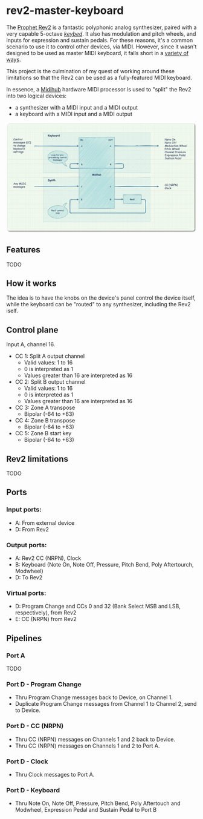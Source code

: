 # rev2-master-keyboard
The [Prophet Rev2](https://www.sequential.com/product/prophetrev2/) is a fantastic polyphonic analog synthesizer, paired with a very capable 5-octave *[keybed](https://www.sweetwater.com/insync/keybed/)*. It also has modulation and pitch wheels, and inputs for expression and sustain pedals. For these reasons, it's a common scenario to use it to control other devices, via MIDI. However, since it wasn't designed to be used as master MIDI keyboard, it falls short in a [variety of ways](#rev2-limitations).

This project is the culmination of my quest of working around these limitations so that the Rev2 can be used as a fully-featured MIDI keyboard.

In essence, a [Midihub](https://blokas.io/midihub/) hardware MIDI processor is used to "split" the Rev2 into two logical devices:

- a synthesizer with a MIDI input and a MIDI output
- a keyboard with a MIDI input and a MIDI output

![Diagram](diagram.png "Diagram")

## Features
TODO

## How it works

The idea is to have the knobs on the device's panel control the device itself, while the keyboard can be "routed" to any synthesizer, including the Rev2 iself.

## Control plane
Input A, channel 16.

- CC 1: Split A output channel
    - Valid values: 1 to 16
    - 0 is interpreted as 1
    - Values greater than 16 are interpreted as 16
- CC 2: Split B output channel
    - Valid values: 1 to 16
    - 0 is interpreted as 1
    - Values greater than 16 are interpreted as 16
- CC 3: Zone A transpose
    - Bipolar (-64 to +63)
- CC 4: Zone B transpose
    - Bipolar (-64 to +63)
- CC 5: Zone B start key
    - Bipolar (-64 to +63)

## Rev2 limitations
TODO

## Ports
### Input ports:
- A: From external device
- D: From Rev2

### Output ports:
- A: Rev2 CC (NRPN), Clock
- B: Keyboard (Note On, Note Off, Pressure, Pitch Bend, Poly Aftertourch, Modwheel)
- D: To Rev2

### Virtual ports:
- D: Program Change and CCs 0 and 32 (Bank Select MSB and LSB, respectively), from Rev2
- E: CC (NRPN) from Rev2

## Pipelines
### Port A
TODO

### Port D - Program Change
- Thru Program Change messages back to Device, on Channel 1.
- Duplicate Program Change messages from Channel 1 to Channel 2, send to Device.

### Port D - CC (NRPN)
- Thru CC (NRPN) messages on Channels 1 and 2 back to Device.
- Thru CC (NRPN) messages on Channels 1 and 2 to Port A.

### Port D - Clock
- Thru Clock messages to Port A.

### Port D - Keyboard
- Thru Note On, Note Off, Pressure, Pitch Bend, Poly Aftertouch and Modwheel, Expression Pedal and Sustain Pedal to Port B
